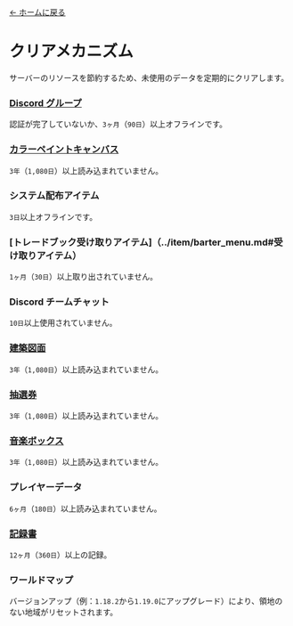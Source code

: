 [← ホームに戻る](../)
# クリアメカニズム
サーバーのリソースを節約するため、未使用のデータを定期的にクリアします。

### [Discord グループ](discord_server.md)
認証が完了していないか、`3ヶ月`（`90日`）以上オフラインです。

### [カラーペイントキャンバス](../item/draw_map.md)
`3年`（`1,080日`）以上読み込まれていません。

### システム配布アイテム
`3日`以上オフラインです。

### [トレードブック受け取りアイテム]（../item/barter_menu.md#受け取りアイテム）
`1ヶ月`（`30日`）以上取り出されていません。

### Discord チームチャット
`10日`以上使用されていません。

### [建築図面](../item/build_blueprint.md)
`3年`（`1,080日`）以上読み込まれていません。

### [抽選券](../item/lottery_ticket.md)
`3年`（`1,080日`）以上読み込まれていません。

### [音楽ボックス](../item/music_box.md)
`3年`（`1,080日`）以上読み込まれていません。

### プレイヤーデータ
`6ヶ月`（`180日`）以上読み込まれていません。

### [記録書](../item/logger_menu.md)
`12ヶ月`（`360日`）以上の記録。

### ワールドマップ
バージョンアップ（例：`1.18.2`から`1.19.0`にアップグレード）により、領地のない地域がリセットされます。
